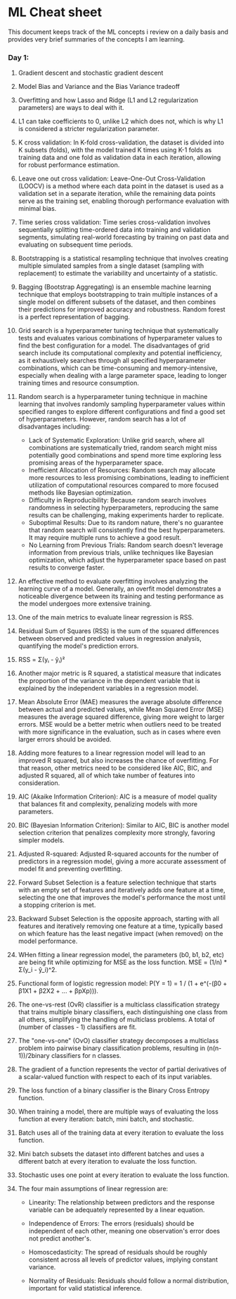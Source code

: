 # ML Cheat sheet

This document keeps track of the ML concepts i review on a daily basis and provides very brief summaries
of the concepts I am learning.

### Day 1:

1. Gradient descent and stochastic gradient descent
2. Model Bias and Variance and the Bias Variance tradeoff
3. Overfitting and how Lasso and Ridge (L1 and L2 regularization parameters) are ways to deal with it.
4. L1 can take coefficients to 0, unlike L2 which does not, which is why L1 is considered a stricter regularization parameter.
5. K cross validation: In K-fold cross-validation, the dataset is divided into K subsets (folds), with the model trained K times using K-1 folds as training data and one fold as validation data in each iteration, allowing for robust performance estimation.
6. Leave one out cross validation: Leave-One-Out Cross-Validation (LOOCV) is a method where each data point in the dataset is used as a validation set in a separate iteration, while the remaining data points serve as the training set, enabling thorough performance evaluation with minimal bias.
7. Time series cross validation: Time series cross-validation involves sequentially splitting time-ordered data into training and validation segments, simulating real-world forecasting by training on past data and evaluating on subsequent time periods.
8. Bootstrapping is a statistical resampling technique that involves creating multiple simulated samples from a single dataset (sampling with replacement) to estimate the variability and uncertainty of a statistic.
9. Bagging (Bootstrap Aggregating) is an ensemble machine learning technique that employs bootstrapping to train multiple instances of a single model on different subsets of the dataset, and then combines their predictions for improved accuracy and robustness. Random forest is a perfect representation of bagging.
10. Grid search is a hyperparameter tuning technique that systematically tests and evaluates various combinations of hyperparameter values to find the best configuration for a model. The disadvantages of grid search include its computational complexity and potential inefficiency, as it exhaustively searches through all specified hyperparameter combinations, which can be time-consuming and memory-intensive, especially when dealing with a large parameter space, leading to longer training times and resource consumption.
11. Random search is a hyperparameter tuning technique in machine learning that involves randomly sampling hyperparameter values within specified ranges to explore different configurations and find a good set of hyperparameters. However, random search has a lot of disadvantages including:
    - Lack of Systematic Exploration: Unlike grid search, where all combinations are systematically tried, random search might miss potentially good combinations and spend more time exploring less promising areas of the hyperparameter space.
    - Inefficient Allocation of Resources: Random search may allocate more resources to less promising combinations, leading to inefficient utilization of computational resources compared to more focused methods like Bayesian optimization.
    - Difficulty in Reproducibility: Because random search involves randomness in selecting hyperparameters, reproducing the same results can be challenging, making experiments harder to replicate.
    - Suboptimal Results: Due to its random nature, there's no guarantee that random search will consistently find the best hyperparameters. It may require multiple runs to achieve a good result.
    - No Learning from Previous Trials: Random search doesn't leverage information from previous trials, unlike techniques like Bayesian optimization, which adjust the hyperparameter space based on past results to converge faster.
12. An effective method to evaluate overfitting involves analyzing the learning curve of a model. Generally, an overfit model demonstrates a noticeable divergence between its training and testing performance as the model undergoes more extensive training.
13. One of the main metrics to evaluate linear regression is RSS.
14. Residual Sum of Squares (RSS) is the sum of the squared differences between observed and predicted values in regression analysis, quantifying the model's prediction errors.
15. RSS = Σ(yᵢ - ŷᵢ)²
16. Another major metric is R squared, a statistical measure that indicates the proportion of the variance in the dependent variable that is explained by the independent variables in a regression model.
17. Mean Absolute Error (MAE) measures the average absolute difference between actual and predicted values, while Mean Squared Error (MSE) measures the average squared difference, giving more weight to larger errors. MSE would be a better metric when outliers need to be treated with more significance in the evaluation, such as in cases where even larger errors should be avoided.
18. Adding more features to a linear regression model will lead to an improved R squared, but also increases the chance of overfitting. For that reason, other metrics need to be considered like AIC, BIC, and adjusted R squared, all of which take number of features into consideration.
19. AIC (Akaike Information Criterion): AIC is a measure of model quality that balances fit and complexity, penalizing models with more parameters.
20. BIC (Bayesian Information Criterion): Similar to AIC, BIC is another model selection criterion that penalizes complexity more strongly, favoring simpler models.
21. Adjusted R-squared: Adjusted R-squared accounts for the number of predictors in a regression model, giving a more accurate assessment of model fit and preventing overfitting.
22. Forward Subset Selection is a feature selection technique that starts with an empty set of features and iteratively adds one feature at a time, selecting the one that improves the model's performance the most until a stopping criterion is met.
23. Backward Subset Selection is the opposite approach, starting with all features and iteratively removing one feature at a time, typically based on which feature has the least negative impact (when removed) on the model performance.
24. WHen fitting a linear regression model, the parameters (b0, b1, b2, etc) are being fit while optimizing for MSE as the loss function. MSE = (1/n) \* Σ(y_i - ŷ_i)^2.
25. Functional form of logistic regression model: P(Y = 1) = 1 / (1 + e^(-(β0 + β1X1 + β2X2 + ... + βpXp))).
26. The one-vs-rest (OvR) classifier is a multiclass classification strategy that trains multiple binary classifiers, each distinguishing one class from all others, simplifying the handling of multiclass problems. A total of (number of classes - 1) classifiers are fit.
27. The "one-vs-one" (OvO) classifier strategy decomposes a multiclass problem into pairwise binary classification problems, resulting in (n(n-1))/2binary classifiers for n classes.
28. The gradient of a function represents the vector of partial derivatives of a scalar-valued function with respect to each of its input variables.
29. The loss function of a binary classifier is the Binary Cross Entropy function.
30. When training a model, there are multiple ways of evaluating the loss function at every iteration: batch, mini batch, and stochastic.
31. Batch uses all of the training data at every iteration to evaluate the loss function.
32. Mini batch subsets the dataset into different batches and uses a different batch at every iteration to evaluate the loss function.
33. Stochastic uses one point at every iteration to evaluate the loss function.
34. The four main assumptions of linear regression are:

    - Linearity: The relationship between predictors and the response variable can be adequately represented by a linear equation.

    - Independence of Errors: The errors (residuals) should be independent of each other, meaning one observation's error does not predict another's.

    - Homoscedasticity: The spread of residuals should be roughly consistent across all levels of predictor values, implying constant variance.

    - Normality of Residuals: Residuals should follow a normal distribution, important for valid statistical inference.
